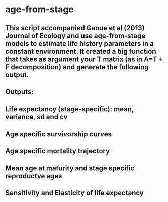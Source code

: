 # age-from-stage
## This script accompanied Gaoue et al (2013) Journal of Ecology and use age-from-stage models to estimate life history parameters in a constant environment. It created a big function that takes as argument your T matrix (as in A=T + F decomposition) and generate the following output.

## Outputs: #####################################################
## Life expectancy (stage-specific): mean, variance, sd and cv
## Age specific survivorship curves
## Age specific mortality trajectory
## Mean age at maturity and stage specific reproductve ages
## Sensitivity and Elasticity of life expectancy
